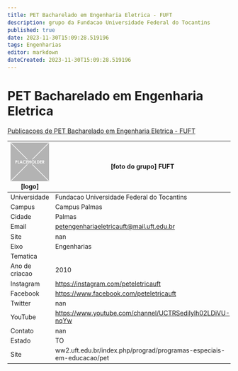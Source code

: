 ```yaml
---
title: PET Bacharelado em Engenharia Eletrica - FUFT
description: grupo da Fundacao Universidade Federal do Tocantins
published: true
date: 2023-11-30T15:09:28.519196
tags: Engenharias
editor: markdown
dateCreated: 2023-11-30T15:09:28.519196
---
```


# PET Bacharelado em Engenharia Eletrica

[Publicacoes de PET Bacharelado em Engenharia Eletrica - FUFT](/atividade/236PETBachareladoemEngenhariaEletricaFUFT/feed.md)

| ![placeholder.png](/placeholder.png) [logo] | [foto do grupo] FUFT         |
| ------------------------------------------- | ------------------------------------------------- |
| Universidade                                | Fundacao Universidade Federal do Tocantins      |
| Campus                                      | Campus Palmas            |
| Cidade                                      | Palmas             |
| Email                                       | petengenhariaeletricauft@mail.uft.edu.br             |
| Site                                        | nan              |
| Eixo                                        | Engenharias              |
| Tematica                                    |           |
| Ano de criacao                              | 2010        |
| Instagram                                   | https://instagram.com/peteletricauft         |
| Facebook                                    | https://www.facebook.com/peteletricauft          |
| Twitter                                     | nan           |
| YouTube                                     | https://www.youtube.com/channel/UCTRSediIylh02LDiVU-nqYw           |
| Contato                                     | nan         |
| Estado                                      |  TO            |
| Site                                        | ww2.uft.edu.br/index.php/prograd/programas-especiais-em-educacao/pet |
